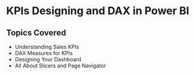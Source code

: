 # KPIs Designing and DAX in Power BI

## Topics Covered

- Understanding Sales KPIs
- DAX Measures for KPIs
- Designing Your Dashboard
- All About Slicers and Page Navigator